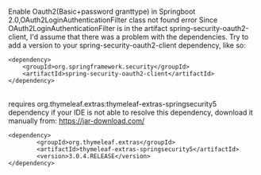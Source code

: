 Enable Oauth2(Basic+password granttype) in Springboot 2.0,OAuth2LoginAuthenticationFilter class not found error
Since OAuth2LoginAuthenticationFilter is in the artifact spring-security-oauth2-client, I'd assume that there was a problem with the dependencies.
Try to add a version to your spring-security-oauth2-client dependency, like so:

    <dependency>
        <groupId>org.springframework.security</groupId>
        <artifactId>spring-security-oauth2-client</artifactId>
    </dependency>
<br/> <span th:text="${#authentication.name}"> requires org.thymeleaf.extras:thymeleaf-extras-springsecurity5 dependency if your IDE is not able to resolve this dependency, download it manually from: https://jar-download.com/
    
    <dependency>
			<groupId>org.thymeleaf.extras</groupId>
			<artifactId>thymeleaf-extras-springsecurity5</artifactId>
			<version>3.0.4.RELEASE</version>
	</dependency>
